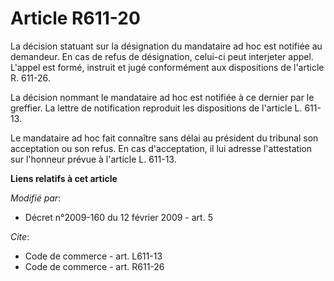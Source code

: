 # Article R611-20

La décision statuant sur la désignation du mandataire ad hoc est notifiée au demandeur. En cas de refus de désignation,
celui-ci peut interjeter appel. L'appel est formé, instruit et jugé conformément aux dispositions de l'article R. 611-26. 

La décision nommant le mandataire ad hoc est notifiée à ce dernier par le greffier. La lettre de notification reproduit les
dispositions de l'article L. 611-13. 

Le mandataire ad hoc fait connaître sans délai au président du tribunal son acceptation ou son refus. En cas d'acceptation,
il lui adresse l'attestation sur l'honneur prévue à l'article L. 611-13.

**Liens relatifs à cet article**

_Modifié par_:

  - Décret n°2009-160 du 12 février 2009 - art. 5

_Cite_:

  - Code de commerce - art. L611-13
  - Code de commerce - art. R611-26
